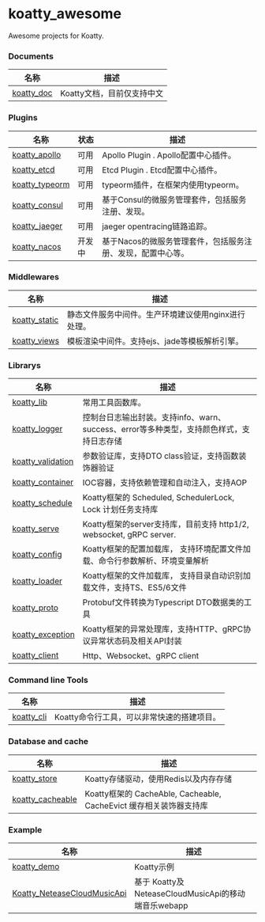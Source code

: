 # koatty_awesome
Awesome projects for Koatty.

### Documents
名称  | 描述
------------- | ------------- 
[koatty_doc](https://github.com/Koatty/koatty_doc) | Koatty文档，目前仅支持中文

### Plugins

名称 | 状态 | 描述
------------- | ------------- | ------------- 
[koatty_apollo](https://github.com/Koatty/think_apollo)  | 可用 |  Apollo Plugin . Apollo配置中心插件。
[koatty_etcd](https://github.com/Koatty/koatty_etcd)  | 可用 |  Etcd Plugin . Etcd配置中心插件。
[koatty_typeorm](https://github.com/Koatty/koatty_typeorm)  | 可用 |  typeorm插件，在框架内使用typeorm。
[koatty_consul](https://github.com/Koatty/koatty_consul) | 可用 |  基于Consul的微服务管理套件，包括服务注册、发现。
[koatty_jaeger](https://github.com/Koatty/koatty_jaeger) | 可用 |  jaeger opentracing链路追踪。
[koatty_nacos](https://github.com/Koatty/koatty_nacos) | 开发中 |  基于Nacos的微服务管理套件，包括服务注册、发现，配置中心等。

### Middlewares

名称 | 描述
------------- | ------------- 
[koatty_static](https://github.com/koatty/koatty_static)  |  静态文件服务中间件。生产环境建议使用nginx进行处理。
[koatty_views](https://github.com/koatty/koatty_views)  |  模板渲染中间件。支持ejs、jade等模板解析引擎。


### Librarys

名称  | 描述
------------- | -------------
[koatty_lib](https://github.com/Koatty/koatty_lib)  | 常用工具函数库。
[koatty_logger](https://github.com/Koatty/koatty_logger)  | 控制台日志输出封装。支持info、warn、success、error等多种类型，支持颜色样式，支持日志存储
[koatty_validation](https://github.com/Koatty/koatty_validation)  | 参数验证库，支持DTO class验证，支持函数装饰器验证
[koatty_container](https://github.com/Koatty/think_container) | IOC容器，支持依赖管理和自动注入，支持AOP
[koatty_schedule](https://github.com/Koatty/koatty_schedule) | Koatty框架的 Scheduled, SchedulerLock, Lock 计划任务支持库
[koatty_serve](https://github.com/Koatty/koatty_serve) | Koatty框架的server支持库，目前支持 http1/2, websocket, gRPC server.
[koatty_config](https://github.com/Koatty/koatty_config) | Koatty框架的配置加载库， 支持环境配置文件加载、命令行参数解析、环境变量解析
[koatty_loader](https://github.com/Koatty/koatty_loader) | Koatty框架的文件加载库， 支持目录自动识别加载文件，支持TS、ES5/6文件
[koatty_proto](https://github.com/Koatty/koatty_proto) | Protobuf文件转换为Typescript DTO数据类的工具
[koatty_exception](https://github.com/Koatty/koatty_exception) | Koatty框架的异常处理库，支持HTTP、gRPC协议异常状态码及相关API封装
[koatty_client](https://github.com/Koatty/koatty_client) | Http、Websocket、gRPC client

### Command line Tools

名称  | 描述
------------- | -------------
[koatty_cli](https://github.com/Koatty/koatty_cli)  | Koatty命令行工具，可以非常快速的搭建项目。


### Database and cache
名称  | 描述
------------- | -------------
[koatty_store](https://github.com/Koatty/koatty_store)  | Koatty存储驱动，使用Redis以及内存存储
[koatty_cacheable](https://github.com/Koatty/koatty_cacheable) | Koatty框架的 CacheAble, Cacheable, CacheEvict 缓存相关装饰器支持库

### Example

名称  | 描述
------------- | -------------
[koatty_demo](https://github.com/Koatty/koatty_demo) | Koatty示例
[Koatty_NeteaseCloudMusicApi](https://github.com/Koatty/Koatty_NeteaseCloudMusicApi) | 基于 Koatty及NeteaseCloudMusicApi的移动端音乐webapp

